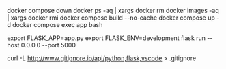docker compose down
docker ps -aq | xargs docker rm
docker images -aq | xargs docker rmi
docker compose build --no-cache
docker compose up -d
docker compose exec app bash

export FLASK_APP=app.py
export FLASK_ENV=development
flask run --host 0.0.0.0 --port 5000

curl -L http://www.gitignore.io/api/python,flask,vscode > .gitignore